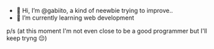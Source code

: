- 👋 Hi, I’m @gabiito, a kind of neewbie trying to improve.. 
- 🌱 I’m currently learning web development


p/s (at this moment I'm not even close to be a good programmer but I'll keep tryng :pensive:)

<!---
gabiito/gabiito is a ✨ special ✨ repository because its `README.md` (this file) appears on your GitHub profile.
You can click the Preview link to take a look at your changes.
--->
